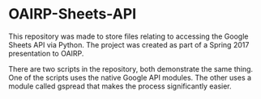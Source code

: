 # OAIRP-Sheets-API

This repository was made to store files relating to accessing the Google Sheets API via Python. The project was created as part of a Spring 2017 presentation to OAIRP. 

There are two scripts in the repository, both demonstrate the same thing. One of the scripts uses the native Google API modules. The other uses a module called gspread that makes the process significantly easier.
